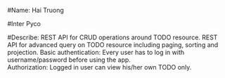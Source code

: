 #Name: Hai Truong

#Inter Pyco

#Describe:
REST API for CRUD operations around TODO resource.
REST API for advanced query on TODO resource including paging, sorting and projection.
Basic authentication: Every user has to log in with username/password before using the app.  
Authorization: Logged in user can view his/her own TODO only.
